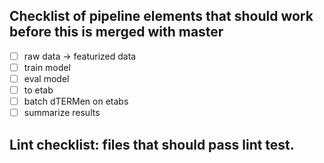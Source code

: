 ## Checklist of pipeline elements that should work before this is merged with master

- [ ] raw data -> featurized data
- [ ] train model
- [ ] eval model
- [ ] to etab
- [ ] batch dTERMen on etabs
- [ ] summarize results

## Lint checklist: files that should pass lint test.
